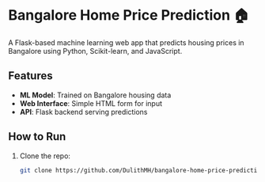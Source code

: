 # Bangalore Home Price Prediction 🏠

A Flask-based machine learning web app that predicts housing prices in Bangalore using Python, Scikit-learn, and JavaScript.

## Features
- **ML Model**: Trained on Bangalore housing data
- **Web Interface**: Simple HTML form for input
- **API**: Flask backend serving predictions

## How to Run
1. Clone the repo:
   ```bash
   git clone https://github.com/DulithMH/bangalore-home-price-prediction.git
